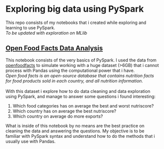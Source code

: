 # Exploring big data using PySpark

This repo consists of my notebooks that i created while exploring and learning to use PySpark. <br>
_To be updated with exploration on MLlib_

## [Open Food Facts Data Analysis](https://github.com/gladysmawarni/exploring-pyspark/blob/main/openfood_analysis.ipynb)
This notebook consists of the very basics of PySpark. I used the data from [openfoodfacts](https://world.openfoodfacts.org/data) to simulate working with a huge dataset (>6GB) that i cannot process with Pandas using the computational power that i have.<br>
_Open food facts is an open-source database that contains  nutrition facts for food products sold in each country, and all nutrition information._ <br>
<br>
With this dataset i explore how to do data cleaning and data exploration using PySpark, and manage to answer some questions i found interesting: <br>
1. Which food categories has on average the best and worst nutriscore?
2. Which country has on average the best nutriscore?
3. Which country on average do more exports?

What is inside of this notebook by no means are the best practice on cleaning the data and answering the questions. My objective is to be familiar with PySpark syntax and understand how to do the methods that i usually use with Pandas. 

